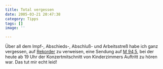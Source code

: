 ```yaml
---
title: Total vergessen
date: 2005-03-21 20:47:38
category: Tipps
tags: []
image: ''

---
```


Über all dem Impf-, Abschieds-, Abschluß- und Arbeitsstreß habe ich ganz vergessen, auf [Rekorder](http://www.afk.de/list.php?afk_id=4&kat_id=2&ukat_id=12&layout_id=17&sendung_id=19&sendung_name=M94.5+Rekorder) zu verweisen, eine Sendung auf [M 94,5](http://www.afk.de/index.php?afk_id=4), bei der heute ab 19 Uhr der Konzertmitschnitt von Kinderzimmers Auftritt zu hören war. Das tut mir echt leid!
